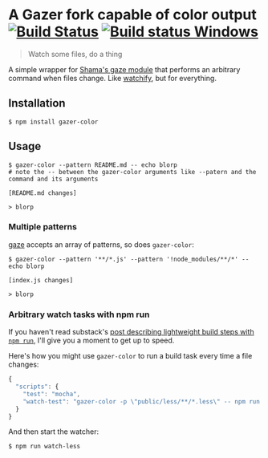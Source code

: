 # A Gazer fork capable of color output [![Build Status](https://travis-ci.org/schnittstabil/gazer-color.svg?branch=master)](https://travis-ci.org/schnittstabil/gazer-color) [![Build status Windows](https://ci.appveyor.com/api/projects/status/0m92t15s7tpddwfm?svg=true)](https://ci.appveyor.com/project/schnittstabil/gazer-color)


> Watch some files, do a thing

A simple wrapper for [Shama's gaze
module](https://github.com/shama/gaze) that performs an arbitrary
command when files change. Like
[watchify](https://github.com/substack/watchify), but for everything.

## Installation

```shell
$ npm install gazer-color
```

## Usage

```shell
$ gazer-color --pattern README.md -- echo blorp
# note the -- between the gazer-color arguments like --patern and the command and its arguments

[README.md changes]

> blorp
```

### Multiple patterns

[gaze](https://github.com/shama/gaze#usage) accepts an array of patterns, so does `gazer-color`:

```shell
$ gazer-color --pattern '**/*.js' --pattern '!node_modules/**/*' -- echo blorp

[index.js changes]

> blorp
```

### Arbitrary watch tasks with npm run

If you haven't read substack's [post describing lightweight build steps
with `npm run`](http://substack.net/task_automation_with_npm_run), I'll
give you a moment to get up to speed.

Here's how you might use `gazer-color` to run a build task every time a file
changes:

```javascript
{
  "scripts": {
    "test": "mocha",
    "watch-test": "gazer-color -p \"public/less/**/*.less\" -- npm run test"
  }
}
```

And then start the watcher:

```shell
$ npm run watch-less
```
